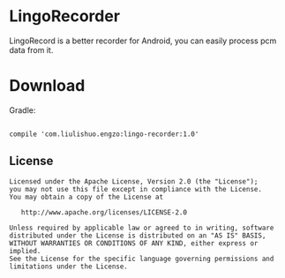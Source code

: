 # LingoRecorder

LingoRecord is a better recorder for Android, you can easily process pcm data from it.

# Download

Gradle:

```

compile 'com.liulishuo.engzo:lingo-recorder:1.0'

```

License
-------

    Licensed under the Apache License, Version 2.0 (the "License");
    you may not use this file except in compliance with the License.
    You may obtain a copy of the License at

       http://www.apache.org/licenses/LICENSE-2.0

    Unless required by applicable law or agreed to in writing, software
    distributed under the License is distributed on an "AS IS" BASIS,
    WITHOUT WARRANTIES OR CONDITIONS OF ANY KIND, either express or implied.
    See the License for the specific language governing permissions and
    limitations under the License.

